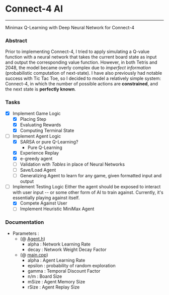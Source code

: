 # Connect-4 AI
---

Minimax Q-Learning with Deep Neural Network for Connect-4

### Abstract

Prior to implementing Connect-4, I tried to apply simulating a Q-value function with a neural network that takes the current board state as input and output the corresponding value function. However, in both Tetris and 2048, the model became overly complex due to *imperfect information* (probabilistic computation of next-state). I have also previously had notable success with Tic Tac Toe, so I decided to model a relatively simple system: Connect-4, in which the number of possible actions are **constrained**, and the next state is **perfectly known**.

### Tasks
- [x] Implement Game Logic
	- [x] Placing Step
	- [x] Evaluating Rewards
	- [x] Computing Terminal State

- [ ] Implement Agent Logic
	- [x] SARSA or pure Q-Learning?
		- Pure Q-Learning
	- [x] Experience Replay
	- [x] e-greedy agent
	- [ ] Validation with *Tables* in place of Neural Networks
	- [ ] Save/Load Agent
	- [ ] Generalizing Agent to learn for any game, given formatted input and output

- [ ] Implement Testing Logic
	Either the agent should be exposed to interact with user input -- or some other form of AI to train against. Currently, it's essentially playing against itself.
	- [x] Compete Against User
	- [ ] Implement Heuristic MiniMax Agent

### Documentation

- Parameters :
	- (@ [Agent.h](Agent.h))
		- alpha : Network Learning Rate
		- decay : Network Weight Decay Factor 
	- (@ [main.cpp](main.cpp))
		- alpha : Agent Learning Rate
		- epsilon : probability of random exploration
		- gamma : Temporal Discount Factor
		- n/m : Board Size
		- mSize : Agent Memory Size
		- rSize : Agent Replay Size
